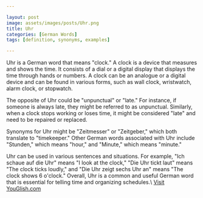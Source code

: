 ```yaml
---

layout: post
image: assets/images/posts/Uhr.png
title: Uhr
categories: [German Words]
tags: [definition, synonyms, examples]

---
```


Uhr is a German word that means "clock." A clock is a device that measures and shows the time. It consists of a dial or a digital display that displays the time through hands or numbers. A clock can be an analogue or a digital device and can be found in various forms, such as wall clock, wristwatch, alarm clock, or stopwatch.

The opposite of Uhr could be "unpunctual" or "late." For instance, if someone is always late, they might be referred to as unpunctual. Similarly, when a clock stops working or loses time, it might be considered "late" and need to be repaired or replaced.

Synonyms for Uhr might be "Zeitmesser" or "Zeitgeber," which both translate to "timekeeper." Other German words associated with Uhr include "Stunden," which means "hour," and "Minute," which means "minute."

Uhr can be used in various sentences and situations. For example, "Ich schaue auf die Uhr" means "I look at the clock," "Die Uhr tickt laut" means "The clock ticks loudly," and "Die Uhr zeigt sechs Uhr an" means "The clock shows 6 o'clock." Overall, Uhr is a common and useful German word that is essential for telling time and organizing schedules.\ <a id="yg-widget-0" class="youglish-widget" data-query="Uhr" data-lang="german" data-components="8412" data-auto-start="0" data-bkg-color="theme_light" data-title="How%20to%20pronounce%20Uhr%20in%20German"  rel="nofollow" href="https://youglish.com">Visit YouGlish.com</a><script async src="https://youglish.com/public/emb/widget.js" charset="utf-8"></script>
